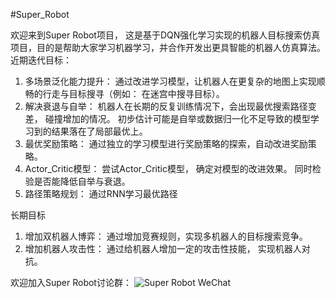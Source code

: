 #Super_Robot

  欢迎来到Super Robot项目， 这是基于DQN强化学习实现的机器人目标搜索仿真项目，目的是帮助大家学习机器学习，并合作开发出更具智能的机器人仿真算法。
  近期迭代目标：
  1. 多场景泛化能力提升： 通过改进学习模型，让机器人在更复杂的地图上实现顺畅的行走与目标搜寻（例如： 在迷宫中搜寻目标）。
  2. 解决衰退与自举： 机器人在长期的反复训练情况下，会出现最优搜索路径变差， 碰撞增加的情况。 初步估计可能是自举或数据归一化不足导致的模型学习到的结果落在了局部最优上。
  3. 最优奖励策略： 通过独立的学习模型进行奖励策略的探索，自动改进奖励策略。
  4. Actor_Critic模型： 尝试Actor_Critic模型， 确定对模型的改进效果。 同时检验是否能降低自举与衰退。
  5. 路径策略规划： 通过RNN学习最优路径

  长期目标
  1. 增加双机器人博弈： 通过增加竞赛规则，实现多机器人的目标搜索竞争。
  2. 增加机器人攻击性： 通过给机器人增加一定的攻击性技能， 实现机器人对抗。

  
欢迎加入Super Robot讨论群：
![Super Robot WeChat](https://github.com/MichaelMGL1573/Super_Robot/assets/153053425/2770e2b1-ee3a-4991-abd7-d96e2c2ce680)
